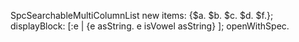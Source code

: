 SpcSearchableMultiColumnList new 
	items: {$a. $b. $c. $d. $f.};
	displayBlock: [:e | {e asString. e isVowel asString} ];	
	openWithSpec.
	

